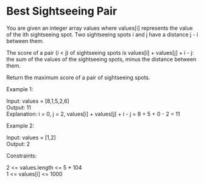 # Best Sightseeing Pair

You are given an integer array values where values[i] represents the value of the ith sightseeing spot. Two sightseeing spots i and j have a distance j - i between them.

The score of a pair (i < j) of sightseeing spots is values[i] + values[j] + i - j: the sum of the values of the sightseeing spots, minus the distance between them.

Return the maximum score of a pair of sightseeing spots.

Example 1:

Input: values = [8,1,5,2,6]\
Output: 11\
Explanation: i = 0, j = 2, values[i] + values[j] + i - j = 8 + 5 + 0 - 2 = 11

Example 2:

Input: values = [1,2]\
Output: 2
 
Constraints:

2 <= values.length <= 5 * 104\
1 <= values[i] <= 1000